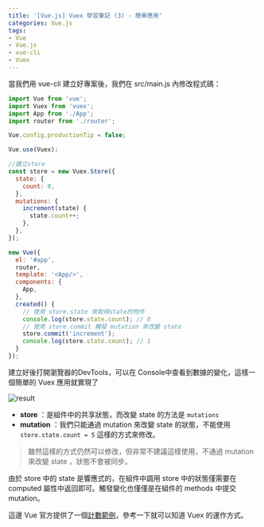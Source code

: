 ```yaml
---
title: '[Vue.js] Vuex 學習筆記 (3) - 簡單應用'
categories: Vue.js
tags:
- Vue
- Vue.js
- vue-cli
- Vuex
---
```


當我們用 vue-cli 建立好專案後，我們在 src/main.js 內修改程式碼：

<!-- more -->

```js
import Vue from 'vue';
import Vuex from 'vuex';
import App from './App';
import router from './router';

Vue.config.productionTip = false;

Vue.use(Vuex);

//建立store
const store = new Vuex.Store({
  state: {
    count: 0,
  },
  mutations: {
    increment(state) {
      state.count++;
    },
  },
});

new Vue({
  el: '#app',
  router,
  template: '<App/>',
  components: {
    App,
  },
  created() {
    // 使用 store.state 來取得state的物件
    console.log(store.state.count); // 0
    // 使用 store.commit 觸發 mutation 來改變 state
    store.commit('increment');
    console.log(store.state.count); // 1
  }
});
```

建立好後打開瀏覽器的DevTools，可以在 Console中查看到數據的變化，這樣一個簡單的 Vuex 應用就實現了

![result](https://lh6.googleusercontent.com/WF_q6ifP6JYe47MxTAn6Q-jWIi6AEa4qBlTjME0a2rrDKjHTsXq3wZPH7_6T1PUwk1culhL-77JAJWu__D_k=w1368-h664)

* **store** ：是組件中的共享狀態，而改變 state 的方法是 `mutations`
* **mutation** ：我們只能通過 mutation 來改變 state 的狀態，不能使用 `store.state.count = 5` 這樣的方式來修改。
> 雖然這樣的方式仍然可以修改，但非常不建議這樣使用，不通過 mutation 來改變 state ，狀態不會被同步。

由於 store 中的 state 是響應式的，在組件中調用 store 中的狀態僅需要在 computed 屬性中返回即可。觸發變化也僅僅是在組件的 methods 中提交 mutation。

這邊 Vue 官方提供了一個[計數範例](https://jsfiddle.net/n9jmu5v7/1269/)，參考一下就可以知道 Vuex 的運作方式。